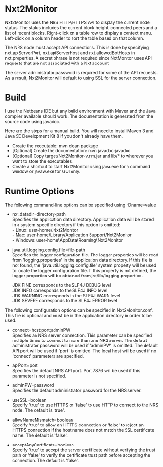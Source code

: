 Nxt2Monitor
===========

Nxt2Monitor uses the NRS HTTP/HTTPS API to display the current node status.  The status includes the current block height, connected peers and a list of recent blocks.  Right-click on a table row to display a context menu.  Left-click on a column header to sort the table based on that column.

The NRS node must accept API connections.  This is done by specifying nxt.apiServerPort, nxt.apiServerHost and nxt.allowedBotHosts in nxt.properties.  A secret phrase is not required since NxtMonitor uses API requests that are not associated with a Nxt account.

The server administrator password is required for some of the API requests.  As a result, Nxt2Monitor will default to using SSL for the server connection.


Build
=====

I use the Netbeans IDE but any build environment with Maven and the Java compiler available should work.  The documentation is generated from the source code using javadoc.

Here are the steps for a manual build.  You will need to install Maven 3 and Java SE Development Kit 8 if you don't already have them.

  - Create the executable: mvn clean package    
  - [Optional] Create the documentation: mvn javadoc:javadoc    
  - [Optional] Copy target/Nxt2Monitor-v.r.m.jar and lib/* to wherever you want to store the executables.    
  - Create a shortcut to start Nxt2Monitor using java.exe for a command window or javaw.exe for GUI only.    


Runtime Options
===============

The following command-line options can be specified using -Dname=value

  - nxt.datadir=directory-path		
    Specifies the application data directory. Application data will be stored in a system-specific directory if this option is omitted:		
	    - Linux: user-home/.Nxt2Monitor	    
		- Mac: user-home/Library/Application Support/Nxt2Monitor	    
		- Windows: user-home\AppData\Roaming\Nxt2Monitor	    
	
  - java.util.logging.config.file=file-path		
    Specifies the logger configuration file. The logger properties will be read from 'logging.properties' in the application data directory. If this file is not found, the 'java.util.logging.config.file' system property will be used to locate the logger configuration file. If this property is not defined, the logger properties will be obtained from jre/lib/logging.properties.
	
    JDK FINE corresponds to the SLF4J DEBUG level	
	JDK INFO corresponds to the SLF4J INFO level	
	JDK WARNING corresponds to the SLF4J WARN level		
	JDK SEVERE corresponds to the SLF4J ERROR level		

The following configuration options can be specified in Nxt2Monitor.conf.  This file is optional and must be in the application directory in order to be used.	

  - connect=host:port;adminPW    
    Specifies an NRS server connection.  This parameter can be specified multiple times to connect to more than one NRS server.  The default administrator password will be used if 'adminPW' is omitted.  The default API port will be used if 'port' is omitted.  The local host will be used if no 'connect' parameters are specified.
	
  - apiPort=port		
	Specifies the default NRS API port.  Port 7876 will be used if this parameter is not specified.
    
  - adminPW=password        
    Specifies the default administrator password for the NRS server.
    
  - useSSL=boolean          
    Specify 'true' to use HTTPS or 'false' to use HTTP to connect to the NRS node.  The default is 'true'.
    
  - allowNameMismatch=boolean       
    Specify 'true' to allow an HTTPS connection or 'false' to reject an HTTPS connection if the host name does not match the SSL certificate name.  The default is 'false'.
    
  - acceptAnyCertificate=boolean       
    Specify 'true' to accept the server certificate without verifying the trust path or 'false' to verify the certificate trust path before accepting the connection.  The default is 'false'.

